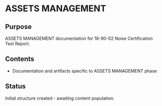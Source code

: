 # ASSETS MANAGEMENT

## Purpose
ASSETS MANAGEMENT documentation for 18-90-02 Noise Certification Test Report.

## Contents
- Documentation and artifacts specific to ASSETS MANAGEMENT phase

## Status
Initial structure created - awaiting content population.
